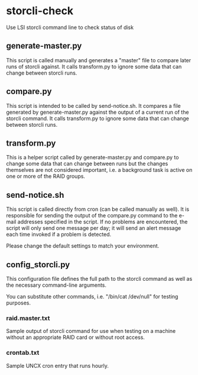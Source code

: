 # storcli-check

Use LSI storcli command line to check status of disk

## generate-master.py

This script is called manually and generates a "master" file to compare later
runs of storcli against.  It calls transform.py to ignore some data that can
change between storcli runs.

## compare.py

This script is intended to be called by send-notice.sh.  It compares a file
generated by generate-master.py against the output of a current run of the
storcli command.  It calls transform.py to ignore some data that can change
between storcli runs.

## transform.py

This is a helper script called by generate-master.py and compare.py to change
some data that can change between runs but the changes themselves are not
considered important, i.e.  a background task is active on one or more of the
RAID groups.

## send-notice.sh

This script is called directly from cron (can be called manually as well).  It
is responsible for sending the output of the compare.py command to the e-mail
addresses specified in the script.  If no problems are encountered, the script
will only send one message per day; it will send an alert message each time
invoked if a problem is detected.

Please change the default settings to match your environment.

## config_storcli.py

This configuration file defines the full path to the storcli command as well as
the necessary command-line arguments.

You can substitute other commands, i.e. "/bin/cat /dev/null" for testing
purposes.

### raid.master.txt

Sample output of storcli command for use when testing on a machine without an
appropriate RAID card or without root access.

### crontab.txt

Sample UNCX cron entry that runs hourly.
